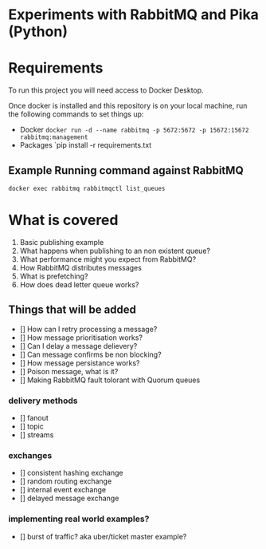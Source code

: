 # Experiments with RabbitMQ and Pika (Python)


# Requirements
To run this project you will need access to Docker Desktop. 

Once docker is installed and this repository is on your local machine, run the following commands to set things up:
- Docker `docker run -d --name rabbitmq -p 5672:5672 -p 15672:15672 rabbitmq:management`
- Packages `pip install -r requirements.txt

## Example Running command against RabbitMQ

```
docker exec rabbitmq rabbitmqctl list_queues
```

# What is covered

1. Basic publishing example
2. What happens when publishing to an non existent queue?
3. What performance might you expect from RabbitMQ?
4. How RabbitMQ distributes messages
5. What is prefetching?
6. How does dead letter queue works?

## Things that will be added

- [] How can I retry processing a message?
- [] How message prioritisation works?
- [] Can I delay a message delievery?
- [] Can message confirms be non blocking?
- [] How message persistance works?
- [] Poison message, what is it?
- [] Making RabbitMQ fault tolorant with Quorum queues

### delivery methods
- [] fanout
- [] topic
- [] streams

### exchanges 
- [] consistent hashing exchange
- [] random routing exchange
- [] internal event exchange 
- [] delayed message exchange 

### implementing real world examples?
- [] burst of traffic? aka uber/ticket master example?
